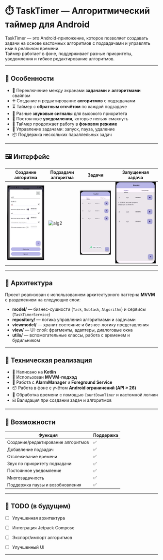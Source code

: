 # ⏱️ TaskTimer — Алгоритмический таймер для Android

TaskTimer — это Android-приложение, которое позволяет создавать задачи на основе кастомных алгоритмов с подзадачами и управлять ими в реальном времени.  
Таймер работает в фоне, поддерживает разные приоритеты, уведомления и гибкое редактирование алгоритмов.

---

## 🧩 Особенности

- 🔁 Переключение между экранами **задачами** и **алгоритмами** свайпом
- ➕ Создание и редактирование **алгоритмов** с подзадачами
- ⏳ Таймер с **обратным отсчётом** по каждой подзадаче
- 🔔 Разные **звуковые сигналы** для высокого приоритета
- 📲 Постоянные **уведомления**, которые нельзя смахнуть
- 🔄 Таймер продолжает работу в **фоновом режиме**
- 🚦 Управление задачами: запуск, пауза, удаление
- 📦 Поддержка нескольких параллельных задач

---

## 🖼️ Интерфейс

| Создание алгоритма | Подзадачи алгоритма | Задачи | Запущенная задача |
|--------------------|----------------------|--------|--------------------|
| ![alg1](screenshots/alg_create.png) | ![alg2](screenshots/alg_subtasks.png) | ![task](screenshots/task_list.png) | ![running](screenshots/task_running.png) |



---

## 🧠 Архитектура

Проект реализован с использованием архитектурного паттерна **MVVM** с разделением на следующие слои:

- **model/** — бизнес-сущности (`Task`, `Subtask`, `Algorithm`) и сервисы (`TaskTimerService`)
- **repository/** — логика управления алгоритмами и задачами
- **viewmodel/** — хранит состояние и бизнес-логику представления
- **view/** — UI-слой: фрагменты, адаптеры, диалоговые окна
- **utils/** — вспомогательные классы, работа с временем и будильником

---

## 🔧 Техническая реализация

- 📱 Написано на **Kotlin**
- 🧱 Использован **MVVM-подход**
- 🔔 Работа с **AlarmManager** и **Foreground Service**
- 📦 Работа в фоне с учётом **Android ограничений (API ≥ 26)**
- 🧮 Обработка времени с помощью `CountDownTimer` и кастомной логики
- ☑️ Валидация при создании задач и алгоритмов

---

## 🚀 Возможности

| Функция                           | Поддержка |
|----------------------------------|-----------|
| Создание/редактирование алгоритмов | ✅        |
| Добавление подзадач               | ✅        |
| Отслеживание времени              | ✅        |
| Звук по приоритету подзадачи     | ✅        |
| Постоянное уведомление           | ✅        |
| Многозадачность                  | ✅        |
| Поддержка паузы и возобновления  | ✅        |

---

## 📌 TODO (в будущем)

- [ ] Улучшенная архитектура
- [ ] Интеграция Jetpack Compose
- [ ] Экспорт/импорт алгоритмов
- [ ] Улучшенный UI


---

